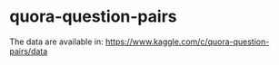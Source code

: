 # quora-question-pairs
The data are available in: https://www.kaggle.com/c/quora-question-pairs/data